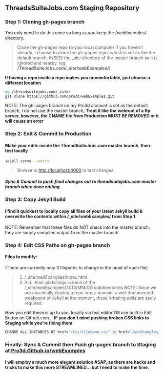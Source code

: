 ## ThreadsSuiteJobs.com Staging Repository
### Step 1: Cloning gh-pages branch
You only need to do this once so long as you keep the /webExamples/ directory.
 > Clone the gh-pages repo to your local computer if you haven't already.
 > I choose to clone the gh-pages repo, which is set as the the default branch, INSIDE the _site directory of the master branch as it is ignored and nearby.
(eg. **/ThreadSuiteJobs.com/_site/webExamples/**)

__If having a repo inside a repo makes you uncomfortable, just choose a different location__

```bash
cd /threadsuitejobs.com/_site/
git clone https://github.com/pro3d/webExamples.git
```
NOTE: The gh-pages branch on my Pro3d account is set as the default branch; I do not use the master branch; **Treat it like the webroot of a ftp server, however, the CNAME file from Production MUST BE REMOVED or it will cause an error**

### Step 2: Edit & Commit to Production
#### Make your edits inside the ThreadSuiteJobs.com master branch, then test locally
```bash
jekyll serve --watch
```
 >Browse to [http://localhost:4000](http://localhost:4000) to test changes.

##### Sync & Commit to push final changes out to threadsuitejobs.com master branch when done editing.

### Step 3: Copy Jekyll Build
#### I find it quickest to locally copy all files of your latest Jekyll build & overwrite the contents within /_site/webExamples/ from Step 1.
NOTE: Remember that these files do NOT check into the master branch; they are simply compiled output from the master branch.

### Step 4: Edit CSS Paths on gh-pages branch
#### Files to modify:
(There are currently only 3 filepaths to change in the head of each file)
 >1. /_site/webExamples/index.html
 >2. ALL .html job listings in each of the /_site/webExamples/2013/MM/DD subdirectories
NOTE: Since we are essentially cloning a repo cross-domain, a well documented weakpoint of Jekyll at the moment, these irritating edits are sadly required.

How you edit these is up to you, locally via text editor OR use built in Edit Button on Github.com... **IF you don't mind pushing broken CSS links to Staging while you're fixing them**
```bash
CHANGE ALL INSTANCES OF href="/css/fileName.css" to href="/webExamples/css/fileName.css" to match the gh-pages path.
```
### Finally: Sync & Commit then Push gh-pages branch to Staging at [Pro3d.Github.io/webExamples](http://pro3d.github.io/webExamples)

#### I will employ a much more elegant solution ASAP, as there are hacks and tricks to make this more STREAMLINED... but I need to make the time.
